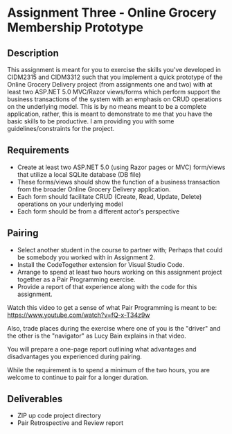 # Assignment Three - Online Grocery Membership Prototype

## Description
This assignment is meant for you to exercise the skills you've developed in CIDM2315 and CIDM3312 such that you implement a quick prototype of the Online Grocery Delivery project (from assignments one and two) with at least two ASP.NET 5.0 MVC/Razor views/forms which perform support the business transactions of the system with an emphasis on CRUD operations on the underlying model.  This is by no means meant to be a complete application, rather, this is meant to demonstrate to me that you have the basic skills to be productive.  I am providing you with some guidelines/constraints for the project.

## Requirements
* Create at least two ASP.NET 5.0 (using Razor pages or MVC) form/views that utilize a local SQLite database (DB file)
* These forms/views should show the function of a business transaction from the broader Online Grocery Delivery application.
* Each form should facilitate CRUD (Create, Read, Update, Delete) operations on your underlying model
* Each form should be from a different actor's perspective

## Pairing
* Select another student in the course to partner with; Perhaps that could be somebody you worked with in Assignment 2.
* Install the CodeTogether extension for Visual Studio Code. 
* Arrange to spend at least two hours working on this assignment project together as a Pair Programming exercise. 
* Provide a report of that experience along with the code for this assignment. 

Watch this video to get a sense of what Pair Programming is meant to be: https://www.youtube.com/watch?v=fQ-x-T34z9w

Also, trade places during the exercise where one of you is the "driver" and the other is the "navigator" as Lucy Bain explains in that video.

You will prepare a one-page report outlining what advantages and disadvantages you experienced during pairing.

While the requirement is to spend a minimum of the two hours, you are welcome to continue to pair for a longer duration.

## Deliverables
* ZIP up code project directory
* Pair Retrospective and Review report